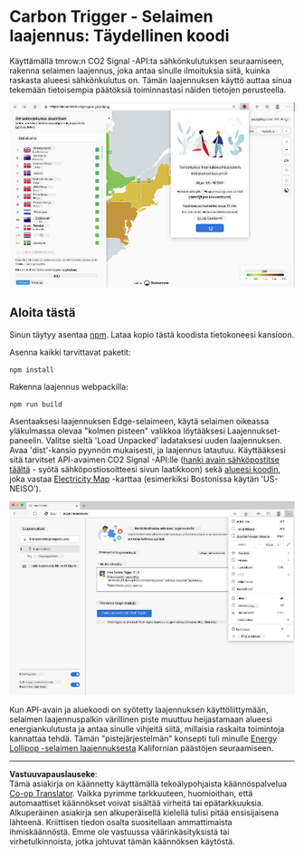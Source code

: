 <!--
CO_OP_TRANSLATOR_METADATA:
{
  "original_hash": "21b364c158c8e4f698de65eeac16c9fe",
  "translation_date": "2025-08-27T20:52:48+00:00",
  "source_file": "5-browser-extension/solution/translation/README.ms.md",
  "language_code": "fi"
}
-->
# Carbon Trigger - Selaimen laajennus: Täydellinen koodi

Käyttämällä tmrow:n CO2 Signal -API:ta sähkönkulutuksen seuraamiseen, rakenna selaimen laajennus, joka antaa sinulle ilmoituksia siitä, kuinka raskasta alueesi sähkönkulutus on. Tämän laajennuksen käyttö auttaa sinua tekemään tietoisempia päätöksiä toiminnastasi näiden tietojen perusteella.

![selaimen laajennuksen kuvakaappaus](../../../../../translated_images/extension-screenshot.0e7f5bfa110e92e3875e1bc9405edd45a3d2e02963e48900adb91926a62a5807.fi.png)

## Aloita tästä

Sinun täytyy asentaa [npm](https://npmjs.com). Lataa kopio tästä koodista tietokoneesi kansioon.

Asenna kaikki tarvittavat paketit:

```
npm install
```

Rakenna laajennus webpackilla:

```
npm run build
```

Asentaaksesi laajennuksen Edge-selaimeen, käytä selaimen oikeassa yläkulmassa olevaa "kolmen pisteen" valikkoa löytääksesi Laajennukset-paneelin. Valitse sieltä 'Load Unpacked' ladataksesi uuden laajennuksen. Avaa 'dist'-kansio pyynnön mukaisesti, ja laajennus latautuu. Käyttääksesi sitä tarvitset API-avaimen CO2 Signal -API:lle ([hanki avain sähköpostitse täältä](https://www.co2signal.com/) - syötä sähköpostiosoitteesi sivun laatikkoon) sekä [alueesi koodin](http://api.electricitymap.org/v3/zones), joka vastaa [Electricity Map](https://www.electricitymap.org/map) -karttaa (esimerkiksi Bostonissa käytän 'US-NEISO').

![lataus käynnissä](../../../../../translated_images/install-on-edge.78634f02842c48283726c531998679a6f03a45556b2ee99d8ff231fe41446324.fi.png)

Kun API-avain ja aluekoodi on syötetty laajennuksen käyttöliittymään, selaimen laajennuspalkin värillinen piste muuttuu heijastamaan alueesi energiankulutusta ja antaa sinulle vihjeitä siitä, millaisia raskaita toimintoja kannattaa tehdä. Tämän "pistejärjestelmän" konsepti tuli minulle [Energy Lollipop -selaimen laajennuksesta](https://energylollipop.com/) Kalifornian päästöjen seuraamiseen.

---

**Vastuuvapauslauseke**:  
Tämä asiakirja on käännetty käyttämällä tekoälypohjaista käännöspalvelua [Co-op Translator](https://github.com/Azure/co-op-translator). Vaikka pyrimme tarkkuuteen, huomioithan, että automaattiset käännökset voivat sisältää virheitä tai epätarkkuuksia. Alkuperäinen asiakirja sen alkuperäisellä kielellä tulisi pitää ensisijaisena lähteenä. Kriittisen tiedon osalta suositellaan ammattimaista ihmiskäännöstä. Emme ole vastuussa väärinkäsityksistä tai virhetulkinnoista, jotka johtuvat tämän käännöksen käytöstä.